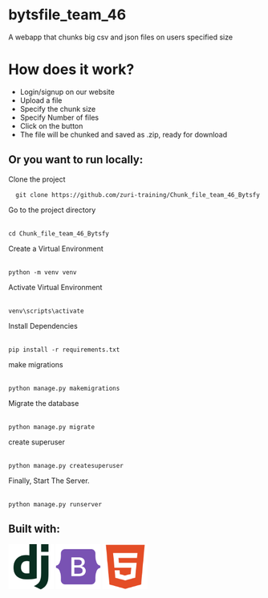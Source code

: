 # bytsfile_team_46

A webapp that chunks big csv and json files on users specified size

<h1>How does it work?</h1>
<ul style="text-align: center ,">
<li>Login/signup on our website </li>
<li>Upload a file</li>
<li>Specify the chunk size</li>
<li>Specify Number of files</li>
<li>Click on the button</li>
<li>The file will be chunked and saved as .zip, ready for download</li>
</ul>

<h2>Or you want to run locally:</h2>

Clone the project

```
  git clone https://github.com/zuri-training/Chunk_file_team_46_Bytsfy
```

Go to the project directory

```

cd Chunk_file_team_46_Bytsfy

```

Create a Virtual Environment

```

python -m venv venv

```

Activate Virtual Environment

```

venv\scripts\activate

```

Install Dependencies

```

pip install -r requirements.txt

```

make migrations

```

python manage.py makemigrations

```

Migrate the database

```

python manage.py migrate

```

create superuser

```

python manage.py createsuperuser

```

Finally, Start The Server.

```

python manage.py runserver

```

<h2>Built with:</h2>
<div style="align: center;">
  <img src="https://github.com/devicons/devicon/blob/master/icons/django/django-plain.svg" title="Django" alt="Django" width="90" height="90"/>
  <img src="https://github.com/devicons/devicon/blob/master/icons/bootstrap/bootstrap-plain.svg" title="Django" alt="Django" width="90" height="90"/>
  <img src="https://github.com/devicons/devicon/blob/master/icons/html5/html5-plain.svg" title="Django" alt="Django" width="90" height="90"/>
</div>
